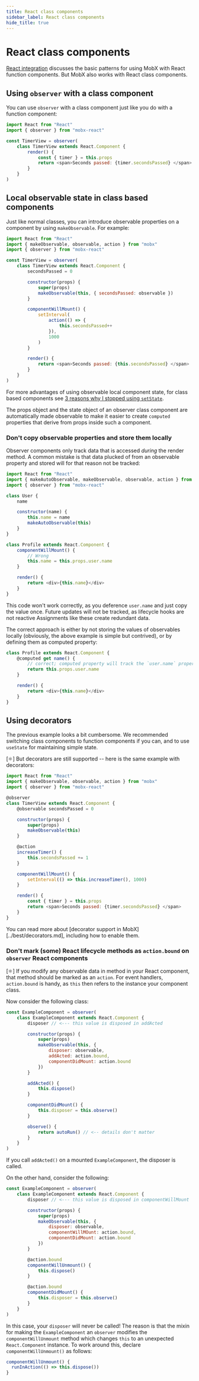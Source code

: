 ```yaml
---
title: React class components
sidebar_label: React class components
hide_title: true
---
```


# React class components

[React integration](react-integration.md) discusses the basic patterns for
using MobX with React function components. But MobX also works with React class components.

## Using `observer` with a class component

You can use `observer` with a class component just like you do with a function
component:

```javascript
import React from "React"
import { observer } from "mobx-react"

const TimerView = observer(
    class TimerView extends React.Component {
        render() {
            const { timer } = this.props
            return <span>Seconds passed: {timer.secondsPassed} </span>
        }
    }
)
```

## Local observable state in class based components

Just like normal classes, you can introduce observable properties on a component by using `makeObservable`. For example:

```javascript
import React from "React"
import { makeObservable, observable, action } from "mobx"
import { observer } from "mobx-react"

const TimerView = observer(
    class TimerView extends React.Component {
        secondsPassed = 0

        constructor(props) {
            super(props)
            makeObservable(this, { secondsPassed: observable })
        }

        componentWillMount() {
            setInterval(
                action(() => {
                    this.secondsPassed++
                }),
                1000
            )
        }

        render() {
            return <span>Seconds passed: {this.secondsPassed} </span>
        }
    }
)
```

For more advantages of using observable local component state, for class based components see [3 reasons why I stopped using `setState`](https://medium.com/@mweststrate/3-reasons-why-i-stopped-using-react-setstate-ab73fc67a42e).

The props object and the state object of an observer class component are automatically made observable to make it easier to create `computed` properties that derive from props inside such a component.

### Don't copy observable properties and store them locally

Observer components only track data that is accessed _during_ the render method. A common mistake is that data plucked of from an observable property and stored will for that reason not be tracked:

```javascript
import React from "React"
import { makeAutoObservable, makeObservable, observable, action } from "mobx"
import { observer } from "mobx-react"

class User {
    name

    constructor(name) {
        this.name = name
        makeAutoObservable(this)
    }
}

class Profile extends React.Component {
    componentWillMount() {
        // Wrong
        this.name = this.props.user.name
    }

    render() {
        return <div>{this.name}</div>
    }
}
```

This code won't work correctly, as you deference `user.name` and just copy the value once. Future updates will not be tracked, as lifecycle hooks are not reactive Assignments like these create redundant data.

The correct approach is either by not storing the values of observables locally (obviously, the above example is simple but contrived), or by defining them as computed property:

```javascript
class Profile extends React.Component {
    @computed get name() {
        // correct; computed property will track the `user.name` property
        return this.props.user.name
    }

    render() {
        return <div>{this.name}</div>
    }
}
```

## Using decorators

The previous example looks a bit cumbersome. We recommended switching class
components to function components if you can, and to use `useState` for maintaining
simple state.

[⚛️] But decorators are still supported -- here is the same example with
decorators:

```javascript
import React from "React"
import { makeObservable, observable, action } from "mobx"
import { observer } from "mobx-react"

@observer
class TimerView extends React.Component {
    @observable secondsPassed = 0

    constructor(props) {
        super(props)
        makeObservable(this)
    }

    @action
    increaseTimer() {
        this.secondsPassed += 1
    }

    componentWillMount() {
        setInterval(() => this.increaseTimer(), 1000)
    }

    render() {
        const { timer } = this.props
        return <span>Seconds passed: {timer.secondsPassed} </span>
    }
}
```

You can read more about [decorator support in MobX][../best/decorators.md],
including how to enable them.

### Don't mark (some) React lifecycle methods as `action.bound` on `observer` React components

[⚛️] If you modify any observable data in method in your React component, that method
should be marked as an `action`. For event handlers, `action.bound` is handy,
as `this` then refers to the instance your component class.

Now consider the following class:

```javascript
const ExampleComponent = observer(
    class ExampleComponent extends React.Component {
        disposer // <--- this value is disposed in addActed

        constructor(props) {
            super(props)
            makeObservable(this, {
                disposer: observable,
                addActed: action.bound,
                componentDidMount: action.bound
            })
        }

        addActed() {
            this.dispose()
        }

        componentDidMount() {
            this.disposer = this.observe()
        }

        observe() {
            return autoRun() // <-- details don't matter
        }
    }
)
```

If you call `addActed()` on a mounted `ExampleComponent`, the disposer is called.

On the other hand, consider the following:

```javascript
const ExampleComponent = observer(
    class ExampleComponent extends React.Component {
        disposer // <--- this value is disposed in componentWillMount

        constructor(props) {
            super(props)
            makeObservable(this, {
                disposer: observable,
                componentWillMOunt: action.bound,
                componentDidMount: action.bound
            })
        }

        @action.bound
        componentWillUnmount() {
            this.dispose()
        }

        @action.bound
        componentDidMount() {
            this.disposer = this.observe()
        }
    }
)
```

In this case, your `disposer` will never be called! The reason is that the mixin for making the `ExampleComponent` an `observer` modifies the `componentWillUnmount` method which changes `this` to an unexpected `React.Component` instance. To work around this, declare `componentWillUnmount()` as follows:

```js
componentWillUnmount() {
  runInAction(() => this.dispose())
}
```
